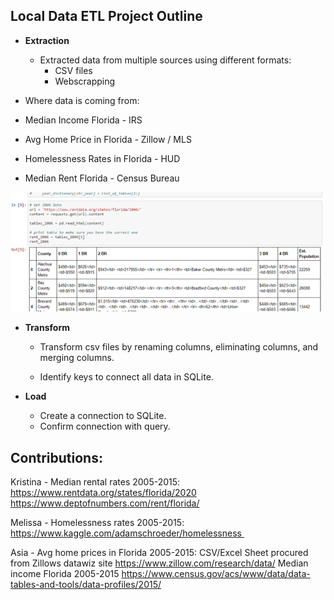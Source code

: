 ## Local Data ETL Project Outline

* **Extraction**

  * Extracted data from multiple sources using different formats: 
    * CSV files
    * Webscrapping

* Where data is coming from: 
* Median Income Florida - IRS
* Avg Home Price in Florida - Zillow / MLS
* Homelessness Rates in Florida - HUD
* Median Rent Florida - Census Bureau 

![webscrapping](./images/webscrapping.png)

* **Transform**

  * Transform csv files by renaming columns, eliminating columns, and merging columns. 

  * Identify keys to connect all data in SQLite.

* **Load**

  * Create a connection to SQLite.
  * Confirm connection with query.

## Contributions:

Kristina - Median rental rates 2005-2015:
https://www.rentdata.org/states/florida/2020
https://www.deptofnumbers.com/rent/florida/

Melissa - Homelessness rates 2005-2015:
https://www.kaggle.com/adamschroeder/homelessness 

Asia - Avg home prices in Florida 2005-2015:
CSV/Excel Sheet procured from Zillows datawiz site
https://www.zillow.com/research/data/
Median income Florida 2005-2015
https://www.census.gov/acs/www/data/data-tables-and-tools/data-profiles/2015/
